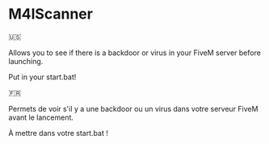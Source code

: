 # M4lScanner

🇺🇸

Allows you to see if there is a backdoor or virus in your FiveM server before launching.

Put in your start.bat!


🇫🇷

Permets de voir s'il y a une backdoor ou un virus dans votre serveur FiveM avant le lancement.

À mettre dans votre start.bat !
